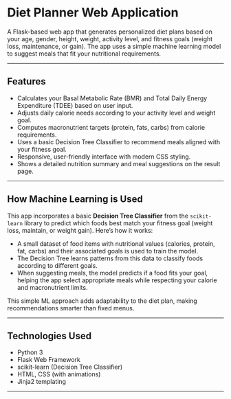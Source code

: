 # Diet Planner Web Application

A Flask-based web app that generates personalized diet plans based on your age, gender, height, weight, activity level, and fitness goals (weight loss, maintenance, or gain). The app uses a simple machine learning model to suggest meals that fit your nutritional requirements.

---

## Features

- Calculates your Basal Metabolic Rate (BMR) and Total Daily Energy Expenditure (TDEE) based on user input.
- Adjusts daily calorie needs according to your activity level and weight goal.
- Computes macronutrient targets (protein, fats, carbs) from calorie requirements.
- Uses a basic Decision Tree Classifier to recommend meals aligned with your fitness goal.
- Responsive, user-friendly interface with modern CSS styling.
- Shows a detailed nutrition summary and meal suggestions on the result page.

---

## How Machine Learning is Used

This app incorporates a basic **Decision Tree Classifier** from the `scikit-learn` library to predict which foods best match your fitness goal (weight loss, maintain, or weight gain). Here’s how it works:

- A small dataset of food items with nutritional values (calories, protein, fat, carbs) and their associated goals is used to train the model.
- The Decision Tree learns patterns from this data to classify foods according to different goals.
- When suggesting meals, the model predicts if a food fits your goal, helping the app select appropriate meals while respecting your calorie and macronutrient limits.

This simple ML approach adds adaptability to the diet plan, making recommendations smarter than fixed menus.

---

## Technologies Used

- Python 3
- Flask Web Framework
- scikit-learn (Decision Tree Classifier)
- HTML, CSS (with animations)
- Jinja2 templating

---



